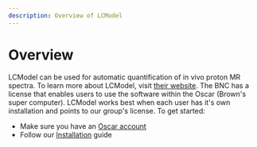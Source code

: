 ```yaml
---
description: Overview of LCModel
---
```


# Overview

LCModel can be used for automatic quantification of in vivo proton MR spectra. To learn more about LCModel, visit [their website](http://lcmodel.ca/lcmodel.shtml). The BNC has a license that enables users to use the software within the Oscar \(Brown's super computer\). LCModel works best when each user has it's own installation and points to our group's license. To get started:

* Make sure you have an [Oscar account](https://brown.co1.qualtrics.com/jfe/form/SV_0GtBE8kWJpmeG4B)
* Follow our [Installation](lcmodel.md) guide



